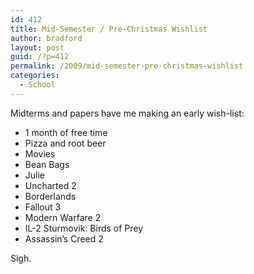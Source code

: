 ```yaml
---
id: 412
title: Mid-Semester / Pre-Christmas Wishlist
author: bradford
layout: post
guid: /?p=412
permalink: /2009/mid-semester-pre-christmas-wishlist
categories:
  - School
---
```

Midterms and papers have me making an early wish-list:

  * 1 month of free time
  * Pizza and root beer
  * Movies
  * Bean Bags
  * Julie
  * Uncharted 2
  * Borderlands
  * Fallout 3
  * Modern Warfare 2
  * IL-2 Sturmovik: Birds of Prey
  * Assassin&#8217;s Creed 2

Sigh.